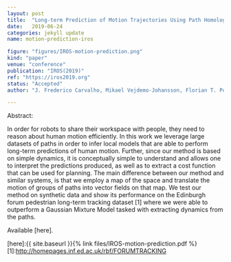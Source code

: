 ```yaml
---
layout: post
title:  "Long-term Prediction of Motion Trajectories Using Path Homology Clusters"
date:   2019-06-24
categories: jekyll update
name: motion-prediction-iros

figure: "figures/IROS-motion-prediction.png"
kind: "paper"
venue: "conference"
publication: "IROS(2019)"
ref: "https://iros2019.org"
status: "Accepted"
author: "J. Frederico Carvalho, Mikael Vejdemo-Johansson, Florian T. Pokorny, and Danica Kragic"

---
```


Abstract:

In order for robots to share their workspace with people, they need to reason about human motion efficiently. In this work we leverage large datasets of paths in order to infer local models that are able to perform long-term predictions of human motion. Further, since our method is based on simple dynamics, it is conceptually simple to understand and allows one to interpret the predictions produced, as well as to extract a cost function that can be used for planning. The main difference between our method and similar systems, is that we employ a map of the space and translate the motion of groups of paths into vector fields on that map. We test our method on synthetic data and show its performance on the Edinburgh forum pedestrian long-term tracking dataset [1] where we were able to outperform a Gaussian Mixture Model tasked with extracting dynamics from the paths.

Available [here].

[here]:{{ site.baseurl }}{% link files/IROS-motion-prediction.pdf %}
[1]:http://homepages.inf.ed.ac.uk/rbf/FORUMTRACKING
